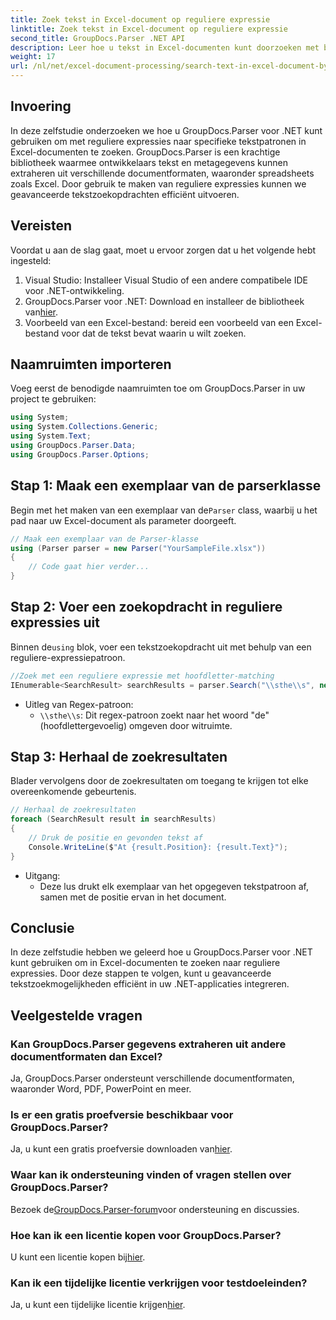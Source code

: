 ```yaml
---
title: Zoek tekst in Excel-document op reguliere expressie
linktitle: Zoek tekst in Excel-document op reguliere expressie
second_title: GroupDocs.Parser .NET API
description: Leer hoe u tekst in Excel-documenten kunt doorzoeken met behulp van reguliere expressies met GroupDocs.Parser voor .NET. Voer geavanceerde tekstzoekopdrachten efficiënt uit.
weight: 17
url: /nl/net/excel-document-processing/search-text-in-excel-document-by-regular-expression/
---
```

## Invoering
In deze zelfstudie onderzoeken we hoe u GroupDocs.Parser voor .NET kunt gebruiken om met reguliere expressies naar specifieke tekstpatronen in Excel-documenten te zoeken. GroupDocs.Parser is een krachtige bibliotheek waarmee ontwikkelaars tekst en metagegevens kunnen extraheren uit verschillende documentformaten, waaronder spreadsheets zoals Excel. Door gebruik te maken van reguliere expressies kunnen we geavanceerde tekstzoekopdrachten efficiënt uitvoeren.
## Vereisten
Voordat u aan de slag gaat, moet u ervoor zorgen dat u het volgende hebt ingesteld:
1. Visual Studio: Installeer Visual Studio of een andere compatibele IDE voor .NET-ontwikkeling.
2.  GroupDocs.Parser voor .NET: Download en installeer de bibliotheek van[hier](https://releases.groupdocs.com/parser/net/).
3. Voorbeeld van een Excel-bestand: bereid een voorbeeld van een Excel-bestand voor dat de tekst bevat waarin u wilt zoeken.

## Naamruimten importeren
Voeg eerst de benodigde naamruimten toe om GroupDocs.Parser in uw project te gebruiken:
```csharp
using System;
using System.Collections.Generic;
using System.Text;
using GroupDocs.Parser.Data;
using GroupDocs.Parser.Options;
```
## Stap 1: Maak een exemplaar van de parserklasse
 Begin met het maken van een exemplaar van de`Parser` class, waarbij u het pad naar uw Excel-document als parameter doorgeeft.
```csharp
// Maak een exemplaar van de Parser-klasse
using (Parser parser = new Parser("YourSampleFile.xlsx"))
{
    // Code gaat hier verder...
}
```
## Stap 2: Voer een zoekopdracht in reguliere expressies uit
 Binnen de`using` blok, voer een tekstzoekopdracht uit met behulp van een reguliere-expressiepatroon.
```csharp
//Zoek met een reguliere expressie met hoofdletter-matching
IEnumerable<SearchResult> searchResults = parser.Search("\\sthe\\s", new SearchOptions(true, false, true));
```
- Uitleg van Regex-patroon:
  - `\\sthe\\s`: Dit regex-patroon zoekt naar het woord "de" (hoofdlettergevoelig) omgeven door witruimte.
## Stap 3: Herhaal de zoekresultaten
Blader vervolgens door de zoekresultaten om toegang te krijgen tot elke overeenkomende gebeurtenis.
```csharp
// Herhaal de zoekresultaten
foreach (SearchResult result in searchResults)
{
    // Druk de positie en gevonden tekst af
    Console.WriteLine($"At {result.Position}: {result.Text}");
}
```
- Uitgang:
  - Deze lus drukt elk exemplaar van het opgegeven tekstpatroon af, samen met de positie ervan in het document.

## Conclusie
In deze zelfstudie hebben we geleerd hoe u GroupDocs.Parser voor .NET kunt gebruiken om in Excel-documenten te zoeken naar reguliere expressies. Door deze stappen te volgen, kunt u geavanceerde tekstzoekmogelijkheden efficiënt in uw .NET-applicaties integreren.

## Veelgestelde vragen
### Kan GroupDocs.Parser gegevens extraheren uit andere documentformaten dan Excel?
Ja, GroupDocs.Parser ondersteunt verschillende documentformaten, waaronder Word, PDF, PowerPoint en meer.
### Is er een gratis proefversie beschikbaar voor GroupDocs.Parser?
 Ja, u kunt een gratis proefversie downloaden van[hier](https://releases.groupdocs.com/).
### Waar kan ik ondersteuning vinden of vragen stellen over GroupDocs.Parser?
 Bezoek de[GroupDocs.Parser-forum](https://forum.groupdocs.com/c/parser/17)voor ondersteuning en discussies.
### Hoe kan ik een licentie kopen voor GroupDocs.Parser?
 U kunt een licentie kopen bij[hier](https://purchase.groupdocs.com/buy).
### Kan ik een tijdelijke licentie verkrijgen voor testdoeleinden?
 Ja, u kunt een tijdelijke licentie krijgen[hier](https://purchase.groupdocs.com/temporary-license/).